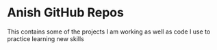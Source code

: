 # Anish GitHub Repos

This contains some of the projects I am working as well as code I use to practice learning new skills
